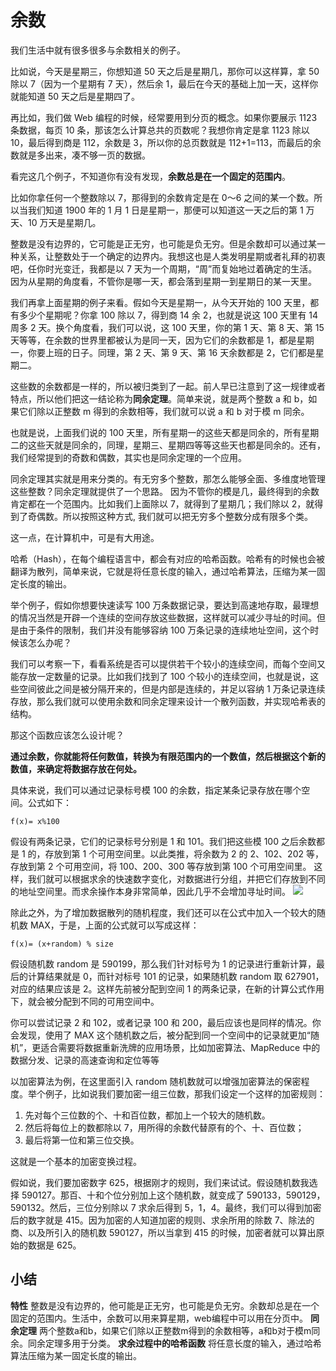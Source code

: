 # 余数
我们生活中就有很多很多与余数相关的例子。

比如说，今天是星期三，你想知道 50 天之后是星期几，那你可以这样算，拿 50 除以 7（因为一个星期有 7 天），然后余 1，最后在今天的基础上加一天，这样你就能知道 50 天之后是星期四了。

再比如，我们做 Web 编程的时候，经常要用到分页的概念。如果你要展示 1123 条数据，每页 10 条，那该怎么计算总共的页数呢？我想你肯定是拿 1123 除以 10，最后得到商是 112，余数是 3，所以你的总页数就是 112+1=113，而最后的余数就是多出来，凑不够一页的数据。

看完这几个例子，不知道你有没有发现，**余数总是在一个固定的范围内**。

比如你拿任何一个整数除以 7，那得到的余数肯定是在 0～6 之间的某一个数。所以当我们知道 1900 年的 1 月 1 日是星期一，那便可以知道这一天之后的第 1 万天、10 万天是星期几。

整数是没有边界的，它可能是正无穷，也可能是负无穷。但是余数却可以通过某一种关系，让整数处于一个确定的边界内。我想这也是人类发明星期或者礼拜的初衷吧，任你时光变迁，我都是以 7 天为一个周期，“周”而复始地过着确定的生活。因为从星期的角度看，不管你是哪一天，都会落到星期一到星期日的某一天里。

我们再拿上面星期的例子来看。假如今天是星期一，从今天开始的 100 天里，都有多少个星期呢？你拿 100 除以 7，得到商 14 余 2，也就是说这 100 天里有 14 周多 2 天。换个角度看，我们可以说，这 100 天里，你的第 1 天、第 8 天、第 15 天等等，在余数的世界里都被认为是同一天，因为它们的余数都是 1，都是星期一，你要上班的日子。同理，第 2 天、第 9 天、第 16 天余数都是 2，它们都是星期二。

这些数的余数都是一样的，所以被归类到了一起。前人早已注意到了这一规律或者特点，所以他们把这一结论称为**同余定理**。简单来说，就是两个整数 a 和 b，如果它们除以正整数 m 得到的余数相等，我们就可以说 a 和 b 对于模 m 同余。

也就是说，上面我们说的 100 天里，所有星期一的这些天都是同余的，所有星期二的这些天就是同余的，同理，星期三、星期四等等这些天也都是同余的。还有，我们经常提到的奇数和偶数，其实也是同余定理的一个应用。

同余定理其实就是用来分类的。有无穷多个整数，那怎么能够全面、多维度地管理这些整数？同余定理就提供了一个思路。
因为不管你的模是几，最终得到的余数肯定都在一个范围内。比如我们上面除以 7，就得到了星期几；我们除以 2，就得到了奇偶数。所以按照这种方式, 我们就可以把无穷多个整数分成有限多个类。

这一点，在计算机中，可是有大用途。

哈希（Hash），在每个编程语言中，都会有对应的哈希函数。哈希有的时候也会被翻译为散列，简单来说，它就是将任意长度的输入，通过哈希算法，压缩为某一固定长度的输出。

举个例子，假如你想要快速读写 100 万条数据记录，要达到高速地存取，最理想的情况当然是开辟一个连续的空间存放这些数据，这样就可以减少寻址的时间。但是由于条件的限制，我们并没有能够容纳 100 万条记录的连续地址空间，这个时候该怎么办呢？

我们可以考察一下，看看系统是否可以提供若干个较小的连续空间，而每个空间又能存放一定数量的记录。比如我们找到了 100 个较小的连续空间，也就是说，这些空间彼此之间是被分隔开来的，但是内部是连续的，并足以容纳 1 万条记录连续存放，那么我们就可以使用余数和同余定理来设计一个散列函数，并实现哈希表的结构。

那这个函数应该怎么设计呢？

**通过余数，你就能将任何数值，转换为有限范围内的一个数值，然后根据这个新的数值，来确定将数据存放在何处。**

具体来说，我们可以通过记录标号模 100 的余数，指定某条记录存放在哪个空间。公式如下：
```
f(x)= x%100
```
假设有两条记录，它们的记录标号分别是 1 和 101。我们把这些模 100 之后余数都是 1 的，存放到第 1 个可用空间里。以此类推，将余数为 2 的 2、102、202 等，存放到第 2 个可用空间，将 100、200、300 等存放到第 100 个可用空间里。
这样，我们就可以根据求余的快速数字变化，对数据进行分组，并把它们存放到不同的地址空间里。而求余操作本身非常简单，因此几乎不会增加寻址时间。
![](https://i.imgur.com/g7DwXnr.jpg)

除此之外，为了增加数据散列的随机程度，我们还可以在公式中加入一个较大的随机数 MAX，于是，上面的公式就可以写成这样：
```
f(x)= (x+random) % size
```
假设随机数 random 是 590199，那么我们针对标号为 1 的记录进行重新计算，最后的计算结果就是 0，而针对标号 101 的记录，如果随机数 random 取 627901，对应的结果应该是 2。这样先前被分配到空间 1 的两条记录，在新的计算公式作用下，就会被分配到不同的可用空间中。

你可以尝试记录 2 和 102，或者记录 100 和 200，最后应该也是同样的情况。你会发现，使用了 MAX 这个随机数之后，被分配到同一个空间中的记录就更加“随机”，更适合需要将数据重新洗牌的应用场景，比如加密算法、MapReduce 中的数据分发、记录的高速查询和定位等等

以加密算法为例，在这里面引入 random 随机数就可以增强加密算法的保密程度。举个例子，比如说我们要加密一组三位数，那我们设定一个这样的加密规则：

1. 先对每个三位数的个、十和百位数，都加上一个较大的随机数。
1. 然后将每位上的数都除以 7，用所得的余数代替原有的个、十、百位数；
1. 最后将第一位和第三位交换。

这就是一个基本的加密变换过程。

假如说，我们要加密数字 625，根据刚才的规则，我们来试试。假设随机数我选择 590127。那百、十和个位分别加上这个随机数，就变成了 590133，590129，590132。然后，三位分别除以 7 求余后得到 5，1，4。最终，我们可以得到加密后的数字就是 415。因为加密的人知道加密的规则、求余所用的除数 7、除法的商、以及所引入的随机数 590127，所以当拿到 415 的时候，加密者就可以算出原始的数据是 625。

## 小结
**特性**
整数是没有边界的，他可能是正无穷，也可能是负无穷。余数却总是在一个固定的范围内。生活中，余数可以用来算星期，web编程中可以用在分页中。
**同余定理**
两个整数a和b，如果它们除以正整数m得到的余数相等，a和b对于模m同余。同余定理多用于分类。
**求余过程中的哈希函数**
将任意长度的输入，通过哈希算法压缩为某一固定长度的输出。

